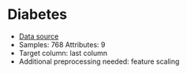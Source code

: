 # Diabetes

 - [Data source](https://www.kaggle.com/datasets/uciml/pima-indians-diabetes-database)
 - Samples: 768 Attributes: 9
 - Target column: last column 
 - Additional preprocessing needed: feature scaling
